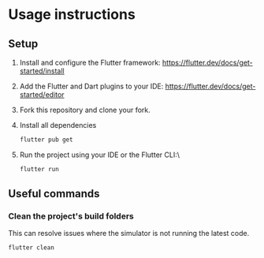 # Usage instructions

## Setup

1. Install and configure the Flutter framework: https://flutter.dev/docs/get-started/install
2. Add the Flutter and Dart plugins to your IDE: https://flutter.dev/docs/get-started/editor
3. Fork this repository and clone your fork.
4. Install all dependencies

   ```sh
   flutter pub get
   ```

5. Run the project using your IDE or the Flutter CLI:\

   ```sh
   flutter run
   ```

## Useful commands

### Clean the project's build folders

This can resolve issues where the simulator is not running the latest code.

```sh
flutter clean
```
